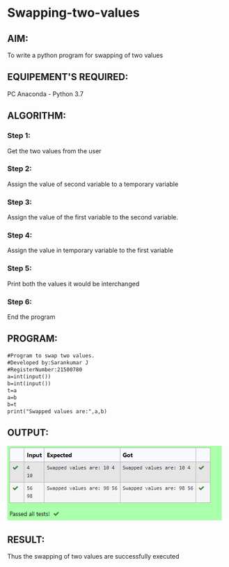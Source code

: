 # Swapping-two-values
## AIM:
To write a python program for swapping of two values
## EQUIPEMENT'S REQUIRED: 
PC
Anaconda - Python 3.7
## ALGORITHM: 
### Step 1:
Get the two values from the user
### Step 2: 
Assign the value of second variable to a temporary variable 
### Step 3: 
Assign the value of the first variable to the second variable.
### Step 4:  
Assign the value in temporary variable to the first variable
### Step 5: 
Print both the values it would be interchanged
### Step 6: 
End the program
## PROGRAM:
```
#Program to swap two values.
#Developed by:Sarankumar J
#RegisterNumber:21500780
a=int(input())
b=int(input())
t=a
a=b
b=t
print("Swapped values are:",a,b)

```
## OUTPUT:

![gitlogo](./Output1.png)



## RESULT:
Thus the swapping of two values are successfully executed



